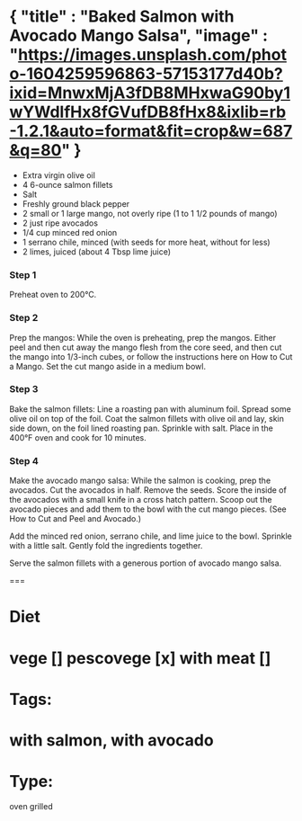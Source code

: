 {
    "title" : "Baked Salmon with Avocado Mango Salsa",
    "image" : "https://images.unsplash.com/photo-1604259596863-57153177d40b?ixid=MnwxMjA3fDB8MHxwaG90by1wYWdlfHx8fGVufDB8fHx8&ixlib=rb-1.2.1&auto=format&fit=crop&w=687&q=80"
}
===

- Extra virgin olive oil
- 4 6-ounce salmon fillets
- Salt
- Freshly ground black pepper
- 2 small or 1 large mango, not overly ripe (1 to 1 1/2 pounds of mango)
- 2 just ripe avocados
- 1/4 cup minced red onion
- 1 serrano chile, minced (with seeds for more heat, without for less)
- 2 limes, juiced (about 4 Tbsp lime juice)

### Step 1
Preheat oven to 200°C.

### Step 2
Prep the mangos:
While the oven is preheating, prep the mangos. Either peel and then cut away the mango flesh from the core seed, and then cut the mango into 1/3-inch cubes, or follow the instructions here on How to Cut a Mango. Set the cut mango aside in a medium bowl.

### Step 3
Bake the salmon fillets:
Line a roasting pan with aluminum foil. Spread some olive oil on top of the foil. Coat the salmon fillets with olive oil and lay, skin side down, on the foil lined roasting pan. Sprinkle with salt. Place in the 400°F oven and cook for 10 minutes.

### Step 4

Make the avocado mango salsa:
While the salmon is cooking, prep the avocados. Cut the avocados in half. Remove the seeds. Score the inside of the avocados with a small knife in a cross hatch pattern. Scoop out the avocado pieces and add them to the bowl with the cut mango pieces. (See How to Cut and Peel and Avocado.)

Add the minced red onion, serrano chile, and lime juice to the bowl. Sprinkle with a little salt. Gently fold the ingredients together.

Serve the salmon fillets with a generous portion of avocado mango salsa.


===
# Diet
vege        []
pescovege   [x]
with meat   []
===
# Tags: 
with salmon, with avocado
===
# Type:
oven grilled

